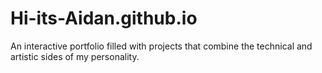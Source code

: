 # Hi-its-Aidan.github.io
An interactive portfolio filled with projects that combine the technical and artistic sides of my personality.
